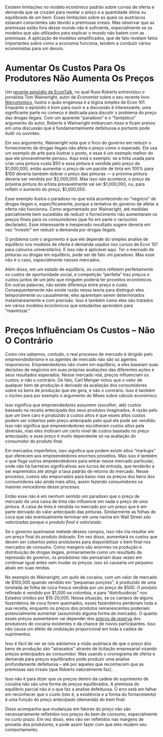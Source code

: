Existem limitações no modelo econômico padrão sobre curvas de oferta e demanda que se cruzam para revelar o preço e a quantidade ótima ou equilibrada de um bem. Essas limitações sobre as quais os austríacos estavam conscientes são devido a premissas irreais. Mas observar que as premissas estão fora desse mundo não é suficiente, especialmente se os modelos que são utilizados para explicar o mundo não batem com as premissas. A aplicação de modelos simplificados, que de fato revelam fatos importantes sobre como a economia funciona, tendem a conduzir vários economistas para um desvio.

# Aumentar Os Custos Para Os Produtores Não Aumenta Os Preços

Um [recente episódio de EconTalk](http://www.econtalk.org/archives/2017/02/tom*wainwright.html), no qual Russ Roberts entrevistou o jornalista Tom Wainwright, autor de *Economist* sobre o seu recente livro *[Narconomics](https://www.amazon.com/Narconomics-How-Run-Drug-Cartel/dp/1610395832/?tag=misesinsti-20)*, ilustra o quão enganosa é a lógica simples de Econ 101. Enquanto o episódio é bom para ouvir e a discussão é interessante, uma significante parte no começo é dedicada para discutir o problema do preço das drogas ilegais. Com um aparente “paradoxo” e o “fantástico” argumento do autor, Roberts e Wainwright embarcam nisso e ficam presos em uma discussão que é fundamentalmente defeituosa e portanto pode iludir os ouvintes.

Em seu argumento, Wainwright nota que o foco do governo em reduzir o fornecimento de drogas ilegais não afeta o preço como o esperado. Ele usa um exemplo de arte para ilustrar o ponto, e esse é um exemplo melhor do que ele provavelmente pensou. Aqui está o exemplo: se a tinta usada para criar uma pintura custa $50 e essa pintura é vendida pelo preço de $1,000,000, então aumentar o preço de um pacote de tinta em 100% para $100 deveria também dobrar o preço das pinturas — a próxima pintura deveria ser vendida por $2,000,000. Mas isso não acontece, o preço da próxima pintura do artista provavelmente vai ser $1,000,000, ou, para refletir o aumento do preço, $1,000,050.

Esse exemplo ilustra o paradoxo no que está acontecendo no “negócio” de drogas ilegais e, especificamente, porque a tentativa do governo de afetar a oferta não funcionou. Como argumentado por Wainwright, até medidas parcialmente bem sucedidas de reduzir o fornecimento não aumentaram os preços finais para os consumidores (que foi em parte o raciocínio declarado). Esse interessante e inesperado resultado sugere deveria em vez “investir” em reduzir a demanda por drogas ilegais.

O problema com o argumento é que ele depende do simples analise de equilíbrio nos modelos de oferta e demanda usados nos cursos de Econ 101 para calouros universitários. E isso não é aplicável aqui. Ter o mercado de pinturas ou drogas em equilíbrio, pode ser de fato um paradoxo. Mas esse não é o caso, *especialmente* nesses mercados.

Além disso, em um estado de equilíbrio, os custos refletem perfeitamente os custos de oportunidade social, e competição “perfeita” traz preços e custos juntos de um jeito que ninguém poderia ter proveitos econômicos. Em outras palavras, não existe diferença entre preço e custo. Consequentemente não existe razão nessa teoria para distinguir eles temporalmente ou causalmente; eles aparentam serem determinados instantaneamente e com precisão. Isso é também como eles são tratados em vários modelos econômicos que estudantes aprendem para “maximizar."

# Preços Influênciam Os Custos – Não O Contrário

Como nós sabemos, contudo, o real processo de mercado é dirigido pelo *empreendedorismo* e os agentes de mercado não são só agentes responsivos. Empreendedores não vivem em equilíbrio, e eles baseiam suas decisões de negócios em suas próprias avaliações das diferentes ações e seus resultados esperados. Nesse mercado real, preços influenciam os custos; e não o contrário. De fato, Carl Menger notou que o valor de qualquer bem de produção é derivado da avaliação dos consumidores sobre os bens de produção que ele gera, e não o contrário. Isso é também o núcleo para por exemplo o argumento do Mises sobre cálculo econômico.

Isso significa que empreendedores assumem (*escolher*, até) custos baseado na receita antecipada dos seus produtos imaginados. A razão pelo que um bem caro é produzido à custos altos é que esses altos custos podem ser cobertos pelo preço antecipado pelo qual ele pode ser vendido. Isso não significa que empreendedores escolheram custos altos pela diversão, mas eles motivam um certo nível de custos baseado no preço antecipado; e esse preço é muito dependente só na avaliação do consumidor do produto final.

Em mercados imperfeitos, isso significa que podem existir altos “markups” que oferecem aos empreendedores enormes proveitos. Mas isso é também o que fisga outros empreendedores para entrar nesse mercado particular, onde não há barreiras significativas aos lucros de entrada, que tenderão a ser espremidos até atingir a taxa padrão de retorno do mercado. Nesse processo, custos são empurrados para baixo mas os preços dos bens dos consumidores são ainda mais altos, assim fazendo consumidores os maiores vencedores desse processo.

Então esse não é em nenhum sentido um paradoxo que o preço de mercado de uma caixa de tinta não influencie em nada o preço de uma pintura. A caixa de tinta é vendida no mercado por um preço que é em parte derivado do valor antecipado das pinturas. Similarmente as folhas de coca que vão eventualmente terminar em uma narina em Wall Street *são valorizadas porque o produto final é valorizado.*

Se o governo queimasse metade desses campos, isso não iria resultar em um preço final do produto dobrado. Em vez disso, aumentará os custos que devem ser cobertos pelos produtores para disponibilizar o bem final nos mercados de consumo. Como margens são enormes na produção e distribuição de drogas ilegais, primariamente como um resultado da repressão do governo, os produtores não pensariam duas vezes em continuar igual antes sem mudar os preços: isso só causaria um pequeno abalo em suas rendas.

No exemplo do Wainwright, um quilo de cocaína, com um valor de mercado de $100,000 quando vendido em “pequenas porções”, é produzido de uma tonelada de folha de coca fresca vendida por um preço de $500. O produto refinado é vendido por $1,000 na colombia, e para “distribuidoras” nos Estados Unidos por $15-20,000. Nessa situação, se os campos de alguns fazendeiros de coca forem queimados, esses fazendeiros perderiam toda a sua receita, enquanto os preços dos produtos remanescentes poderiam potencialmente aumentar (assumindo alguma forma de mercado). O quanto esses preços aumentarem vai depender dos [preços de reserva](https://en.wikipedia.org/wiki/Reservation*price) dos produtores de cocaína existentes e da chance de novos participantes. Isso não causa um efeito de ondulação proporcional em toda a cadeia de suprimentos.

Isso é fácil de ver se nós adotamos a visão austríaca de que o preço dos bens de produção são "atrasados" através de licitação empresarial visando preços antecipados ao consumidor. Mas usando o cronograma de oferta e demanda para preços equilibrados pode produzir uma analise profundamente defeituosa – até por aqueles que reconhecem que as premissas são irreais (que Roberts naturalmente faz).

Isso não é para dizer que os preços dentro da cadeia de suprimento de cocaína não são uma forma de preços equilibrados. A premissa do equilíbrio parcial não é o que faz a analise defeituosa. O erro está em falhar em reconhecer que o custo (isto é, a existência e a forma do fornecimento) é uma função do preço antecipado (demanda) do bem final.

Disso acompanha que mudanças em fatores do preço não são necessariamente refletidos nos preços do bem de consumo, especialmente no curto prazo. Em vez disso, eles vão ser refletidos nas margens de proveito dos produtores, e pode assim fazer com que eles mudem seu comportamento.
